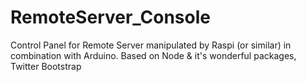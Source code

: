 RemoteServer_Console
====================

Control Panel for Remote Server manipulated by Raspi (or similar) in combination with Arduino. Based on Node &amp; it's wonderful packages, Twitter Bootstrap
